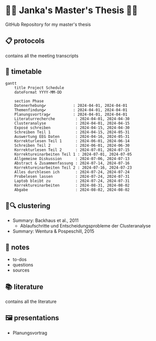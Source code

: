 # 👩‍🎓 Janka's Master's Thesis 👩‍🎓
GitHub Repository for my master's thesis

## 📋 protocols
contains all the meeting transcripts

## 📆 timetable
```mermaid
gantt
    title Project Schedule
    dateFormat YYYY-MM-DD

    section Phase
    Datenerhebung✔            : 2024-04-01, 2024-04-01
    Themenfindung✔            : 2024-04-01, 2024-04-01
    Planungsvortrag✔          : 2024-04-01, 2024-04-01
    Literaturrecherche         : 2024-04-01, 2024-04-30
    Clusteranalyse             : 2024-04-01, 2024-04-15
    Exposé schreiben           : 2024-04-15, 2024-04-30
    Schreiben Teil 1           : 2024-04-15, 2024-05-31
    Auswertung EEG Daten       : 2024-04-16, 2024-05-31
    Korrekturlesen Teil 1      : 2024-06-01, 2024-06-14
    Schreiben Teil 2           : 2024-06-01, 2024-06-30
    Korrekturlesen Teil 2      : 2024-07-01, 2024-07-15
    Korrektureinarbeiten Teil 1 : 2024-07-01, 2024-07-05
    Allgemeine Diskussion      : 2024-07-06, 2024-07-13
    Abstract & Zusammenfassung : 2024-07-14, 2024-07-16
    Korrektureinarbeiten Teil 2 : 2024-07-16, 2024-07-23
    Alles durchlesen ich       : 2024-07-24, 2024-07-24
    Probelesen lassen          : 2024-07-24, 2024-07-31
    Laptob bleibt zu           : 2024-07-24, 2024-07-31
    Korrektureinarbeiten       : 2024-08-31, 2024-08-02           
    Abgabe                     : 2024-08-02, 2024-08-02
```

## 🧩🔍 clustering
- Summary: Backhaus et al.,  2011
  - Ablaufschritte und Entscheidungsprobleme der Clusteranalyse
- Summary: Wentura & Pospeschill, 2015
  
## 📝 notes
- to-dos
- questions
- sources
  
## 📚 literature
contains all the literature 

## 🖼️ presentations
- Planungsvortrag
